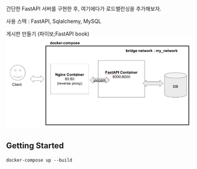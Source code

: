 간단한 FastAPI 서버를 구현한 후, 여기에다가 로드밸런싱을 추가해보자.  

사용 스택 : FastAPI, Sqlalchemy, MySQL  
 
게시판 만들기  (파이보;FastAPI book)  
![](./imgs/server_diagram.png)



## Getting Started
`docker-compose up --build`